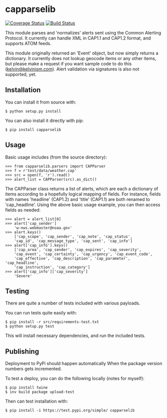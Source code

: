 # capparselib

[![Coverage Status](https://coveralls.io/repos/github/kelvinn/capparselib/badge.svg?branch=master)](https://coveralls.io/github/kelvinn/capparselib?branch=master)
[![Build Status](https://travis-ci.org/kelvinn/capparselib.svg)](https://travis-ci.org/kelvinn/capparselib)

This module parses and 'normalizes' alerts sent using the
Common Alerting Protocol. It currently can handle XML in
CAP1.1 and CAP1.2 format, and supports ATOM feeds.

This module originally returned an 'Event' object, but now
simply returns a dictionary. It currently does not lookup geocode
items or any other items, but please make a request if you want
sample code to do this (kelvin@kelvinism.com). Alert validation
via signatures is also not supported, yet.

## Installation

You can install it from source with:

    $ python setup.py install

You can also install it directly with pip:

    $ pip install capparselib

## Usage

Basic usage includes (from the source directory):

    >>> from capparselib.parsers import CAPParser
    >>> f = r'test/data/weather.cap'
    >>> src = open(f, 'r').read()
    >>> alert_list = CAPParser(src).as_dict()

The CAPParser class returns a list of alerts, which are each a
dictionary of items according to a hopefully logical mapping
of fields. For instance, fields with names 'headline' (CAP1.2)
and 'title' (CAP1.1) are both renamed to 'cap_headline'.
Using the above basic usage example, you can then access
fields as needed:

    >>> alert = alert_list[0]
    >>> alert['cap_sender']
        'w-nws.webmaster@noaa.gov'
    >>> alert.keys()
        ['cap_scope', 'cap_sender', 'cap_note', 'cap_status',
        'cap_id', 'cap_message_type', 'cap_sent', 'cap_info']
    >>> alert['cap_info'].keys()
        ['cap_area', 'cap_sender', 'cap_expires', 'cap_severity',
        'cap_event', 'cap_certainty', 'cap_urgency', 'cap_event_code',
        'cap_effective', 'cap_description', 'cap_parameter', 'cap_headline',
        'cap_instruction', 'cap_category']
    >>> alert['cap_info']['cap_severity']
        'Severe'

## Testing

There are quite a number of tests included with various payloads.

You can run tests quite easily with:

    $ pip install -r src/requirements-test.txt 
    $ python setup.py test
    
This will install necessary dependencies, and run the included tests.

## Publishing

Deployment to PyPi should happen automatically When the package version numbers gets incremented.

To test a deploy, you can do the following locally (notes for myself):

    $ pip install twine
    $ inv build package upload-test
    
Then can test installation with:

    $ pip install -i https://test.pypi.org/simple/ capparselib
 